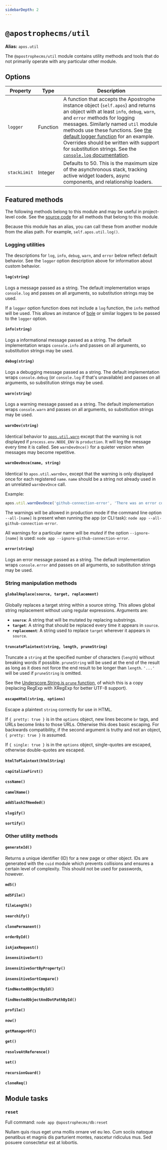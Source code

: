 ```yaml
---
sidebarDepth: 2
---
```


# `@apostrophecms/util`

**Alias:** `apos.util`

The `@apostrophecms/util` module contains utility methods and tools that do not primarily operate with any particular other module.

## Options

|  Property | Type | Description |
|---|---|---|
|`logger` | Function | A function that accepts the Apostrophe instance object (`self.apos`) and returns an object with at least `info`, `debug`, `warn`, and `error` methods for logging messages. Similarly named `util` module methods use these functions. See [the default logger function](https://github.com/apostrophecms/apostrophe/blob/main/modules/@apostrophecms/util/lib/logger.js) for an example. Overrides should be written with support for substitution strings. See the [`console.log` documentation](https://developer.mozilla.org/en-US/docs/Web/API/Console/log). |
| `stackLimit` | Integer | Defaults to 50. This is the maximum size of the asynchronous stack, tracking active widget loaders, async components, and relationship loaders. |

## Featured methods

The following methods belong to this module and may be useful in project-level code. See the [source code](https://github.com/apostrophecms/apostrophe/blob/main/modules/%40apostrophecms/util/index.js) for all methods that belong to this module.
<!-- Some are used within the module and would just create noise here. -->

Because this module has an alias, you can call these from another module from the alias path. For example, `self.apos.util.log()`.

### Logging utilities

The descriptions for `log`, `info`, `debug`, `warn`, and `error` below reflect default behavior. See the `logger` option description above for information about custom behavior.

#### `log(string)`

Logs a message passed as a string. The default implementation wraps `console.log` and passes on all arguments, so substitution strings may be used.

If a `logger` option function does not include a `log` function, the `info` method will be used. This allows an instance of [bole](https://www.npmjs.com/package/bole) or similar loggers to be passed to the `logger` option.

#### `info(string)`

Logs a informational message passed as a string. The default implementation wraps `console.info` and passes on all arguments, so substitution strings may be used.

#### `debug(string)`

Logs a debugging message passed as a string. The default implementation wraps `console.debug` (or `console.log` if that's unavailable) and passes on all arguments, so substitution strings may be used.

#### `warn(string)`

Logs a warning message passed as a string. The default implementation wraps `console.warn` and passes on all arguments, so substitution strings may be used.

#### `warnDev(string)`

Identical behavior to [`apos.util.warn`](#warn-string) except that the warning is not displayed if `process.env.NODE_ENV` is `production`. It will log the message every time it is called. See `warnDevOnce()` for a quieter version when messages may become repetitive.

#### `warnDevOnce(name, string)`

Identical to `apos.util.warnDev`, except that the warning is only displayed once for each registered `name`. `name` should be a string not already used in an unrelated `warnDevOnce` call.

Example:
```javascript
apos.util.warnDevOnce('github-connection-error', 'There was an error connecting to your Github account.')
```

The warnings will be allowed in production mode if the command line option `--all-[name]` is present when running the app (or CLI task): `node app --all-github-connection-error`.

All warnings for a particular name will be *muted* if the option `--ignore-[name]` is used: `node app --ignore-github-connection-error`.

#### `error(string)`

Logs an error message passed as a string. The default implementation wraps `console.error` and passes on all arguments, so substitution strings may be used.

### String manipulation methods

#### `globalReplace(source, target, replacement)`

Globally replaces a target string within a source string. This allows global string replacement without using regular expressions. Arguments are:

- **`source`**: A string that will be mutated by replacing substrings.
- **`target`**: A string that should be replaced every time it appears in `source`.
- **`replacement`**: A string used to replace `target` wherever it appears in `source`.

#### `truncatePlaintext(string, length, pruneString)`

Truncate a `string` at the specified number of characters (`length`) without breaking words if possible. `pruneString` will be used at the end of the result as long as it does not force the end result to be longer than `length`. `'...'` will be used if `pruneString` is omitted.

See the [Underscore.String.js `prune` function](https://gabceb.github.io/underscore.string.site/#prune), of which this is a copy (replacing RegExp with XRegExp for better UTF-8 support).

#### `escapeHtml(string, options)`

Escape a plaintext `string` correctly for use in HTML.

If `{ pretty: true }` is in the `options` object, new lines become `br` tags, and URLs become links to those URLs. Otherwise this does basic escaping. For backwards compatibility, if the second argument is truthy and not an object, `{ pretty: true }` is assumed.

If `{ single: true }` is in the `options` object, single-quotes are escaped, otherwise double-quotes are escaped.

#### `htmlToPlaintext(htmlString)`
#### `capitalizeFirst()`
#### `cssName()`
#### `camelName()`
#### `addSlashIfNeeded()`
#### `slugify()`
#### `sortify()`

### Other utility methods

#### `generateId()`

Returns a unique identifier (ID) for a new page or other object. IDs are generated with the `cuid` module which prevents collisions and ensures a certain level of complexity. This should not be used for passwords, however.

#### `md5()`
#### `md5File()`
#### `fileLength()`
#### `searchify()`
#### `clonePermanent()`
#### `orderById()`
#### `isAjaxRequest()`
#### `insensitiveSort()`
#### `insensitiveSortByProperty()`
#### `insensitiveSortCompare()`
#### `findNestedObjectById()`
#### `findNestedObjectAndDotPathById()`
#### `profile()`
#### `now()`
#### `getManagerOf()`
#### `get()`
#### `resolveAtReference()`
#### `set()`
#### `recursionGuard()`
#### `cloneReq()`

## Module tasks

### `reset`

Full command: `node app @apostrophecms/db:reset`

Nullam quis risus eget urna mollis ornare vel eu leo. Cum sociis natoque penatibus et magnis dis parturient montes, nascetur ridiculus mus. Sed posuere consectetur est at lobortis.
